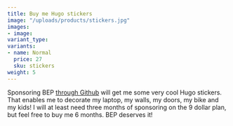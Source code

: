 ```yaml
---
title: Buy me Hugo stickers
image: "/uploads/products/stickers.jpg"
images:
- image:
variant_type:
variants:
- name: Normal
  price: 27
  sku: stickers
weight: 5
---
```


Sponsoring BEP [through Github](https://github.com/sponsors/bep) will get me some very cool Hugo stickers. That enables me to decorate my laptop, my walls, my doors, my bike and my kids! I will at least need three months of sponsoring on the 9 dollar plan, but feel free to buy me 6 months. BEP deserves it!